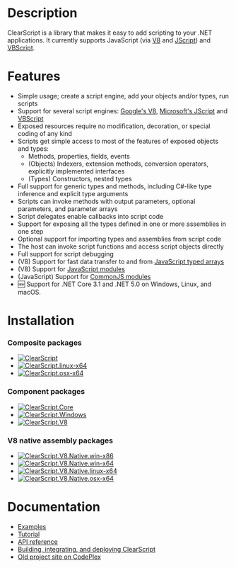 # Description
ClearScript is a library that makes it easy to add scripting to your .NET applications. It currently supports JavaScript (via [V8](https://developers.google.com/v8/) and [JScript](https://docs.microsoft.com/en-us/previous-versions//hbxc2t98(v=vs.85))) and [VBScript](https://docs.microsoft.com/en-us/previous-versions//t0aew7h6(v=vs.85)).

# Features
* Simple usage; create a script engine, add your objects and/or types, run scripts
* Support for several script engines: [Google's V8](https://developers.google.com/v8/), [Microsoft's JScript](https://docs.microsoft.com/en-us/previous-versions//hbxc2t98(v=vs.85)) and [VBScript](https://docs.microsoft.com/en-us/previous-versions//t0aew7h6(v=vs.85))
* Exposed resources require no modification, decoration, or special coding of any kind
* Scripts get simple access to most of the features of exposed objects and types:
  * Methods, properties, fields, events
  * (Objects) Indexers, extension methods, conversion operators, explicitly implemented interfaces
  * (Types) Constructors, nested types
* Full support for generic types and methods, including C#-like type inference and explicit type arguments
* Scripts can invoke methods with output parameters, optional parameters, and parameter arrays
* Script delegates enable callbacks into script code
* Support for exposing all the types defined in one or more assemblies in one step
* Optional support for importing types and assemblies from script code
* The host can invoke script functions and access script objects directly
* Full support for script debugging
* (V8) Support for fast data transfer to and from [JavaScript typed arrays](https://developer.mozilla.org/en-US/docs/Web/JavaScript/Typed_arrays)
* (V8) Support for [JavaScript modules](https://developer.mozilla.org/en-US/docs/Web/JavaScript/Guide/Modules)
* (JavaScript) Support for [CommonJS modules](http://wiki.commonjs.org/wiki/Modules)
* :new: Support for .NET Core 3.1 and .NET 5.0 on Windows, Linux, and macOS.

# Installation
### Composite packages
* [![ClearScript](https://img.shields.io/nuget/vpre/Microsoft.ClearScript?label=Windows&logo=Windows&logoColor=white)](https://www.nuget.org/packages/Microsoft.ClearScript)
* [![ClearScript.linux-x64](https://img.shields.io/nuget/vpre/Microsoft.ClearScript.linux-x64?label=Linux&logo=Linux&logoColor=white)](https://www.nuget.org/packages/Microsoft.ClearScript.linux-x64)
* [![ClearScript.osx-x64](https://img.shields.io/nuget/vpre/Microsoft.ClearScript.osx-x64?label=macOS&logo=Apple&logoColor=white)](https://www.nuget.org/packages/Microsoft.ClearScript.osx-x64)
### Component packages
* [![ClearScript.Core](https://img.shields.io/nuget/vpre/Microsoft.ClearScript.Core?label=ClearScript.Core&logo=NuGet&logoColor=white)](https://www.nuget.org/packages/Microsoft.ClearScript.Core)
* [![ClearScript.Windows](https://img.shields.io/nuget/vpre/Microsoft.ClearScript.Windows?label=ClearScript.Windows&logo=NuGet&logoColor=white)](https://www.nuget.org/packages/Microsoft.ClearScript.Windows)
* [![ClearScript.V8](https://img.shields.io/nuget/vpre/Microsoft.ClearScript.V8?label=ClearScript.V8&logo=NuGet&logoColor=white)](https://www.nuget.org/packages/Microsoft.ClearScript.V8)
### V8 native assembly packages
* [![ClearScript.V8.Native.win-x86](https://img.shields.io/nuget/vpre/Microsoft.ClearScript.V8.Native.win-x86?label=Windows%20(x86)&logo=V8&logoColor=white)](https://www.nuget.org/packages/Microsoft.ClearScript.V8.Native.win-x86)
* [![ClearScript.V8.Native.win-x64](https://img.shields.io/nuget/vpre/Microsoft.ClearScript.V8.Native.win-x64?label=Windows%20(x64)&logo=V8&logoColor=white)](https://www.nuget.org/packages/Microsoft.ClearScript.V8.Native.win-x64)
* [![ClearScript.V8.Native.linux-x64](https://img.shields.io/nuget/vpre/Microsoft.ClearScript.V8.Native.linux-x64?label=Linux%20(x64)&logo=V8&logoColor=white)](https://www.nuget.org/packages/Microsoft.ClearScript.V8.Native.linux-x64)
* [![ClearScript.V8.Native.osx-x64](https://img.shields.io/nuget/vpre/Microsoft.ClearScript.V8.Native.osx-x64?label=macOS%20(x64)&logo=V8&logoColor=white)](https://www.nuget.org/packages/Microsoft.ClearScript.V8.Native.osx-x64)

# Documentation
* [Examples](https://microsoft.github.io/ClearScript/Examples/Examples.html)
* [Tutorial](https://microsoft.github.io/ClearScript/Tutorial/FAQtorial.html)
* [API reference](https://microsoft.github.io/ClearScript/Reference/index.html)
* [Building, integrating, and deploying ClearScript](https://microsoft.github.io/ClearScript/Details/Build.html)
* [Old project site on CodePlex](https://clearscript.codeplex.com/)

